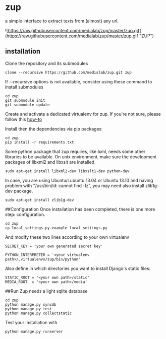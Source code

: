 zup
===

a simple interface to extract texts from (almost) any url.

![https://raw.githubusercontent.com/medialab/zup/master/zup.gif](https://raw.githubusercontent.com/medialab/zup/master/zup.gif "ZUP")

## installation
Clone the repository and its submodules

	clone --recursive https://github.com/medialab/zup.git zup

If --recursive options is not available, consider using these command to install submodules

	cd zup
	git submodule init
	git submodule update

Create and activate a dedicated virtualenv for zup. If you're not sure, please follow this [how-to](http://docs.python-guide.org/en/latest/dev/virtualenvs/)

Install then the dependencies via pip packages:
	
	cd zup
	pip install -r requirements.txt

Some python package that zup requires, like lxml, needs some other libraries to be available. On unix environment, make sure the development packages of libxml2 and libxslt are installed.

	sudo apt-get install libxml2-dev libxslt1-dev python-dev

In case, you are using Ubuntu/Lubuntu 13.04 or Ubuntu 13.10 and having problem with "/usr/bin/ld: cannot find -lz", you may need also install zlib1g-dev package.
	
	sudo apt-get install zlib1g-dev
		
##Configuration
Once installation has been completed, there is one more step: configuration.

	cd zup
	cp local_settings.py.example local_settings.py

And modify these two lines according to your own virtualenv
	
	SECRET_KEY = 'your own generated secret key'
		
	PYTHON_INTERPRETER = '<your virtualenv path>/.virtualenvs/zup/bin/python'
	
Also define in which directories you want to install Django's static files:

    STATIC_ROOT = '<your own path>/static'
    MEDIA_ROOT  = '<your own path>/media'
	
##Run
Zup needs a light sqlite database

	cd zup
	python manage.py syncdb
	python manage.py test
    python manage.py collectstatic

Test your installation with

	python manage.py runserver


